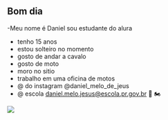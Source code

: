 ## Bom dia 
-Meu nome é Daniel sou estudante do alura
- tenho 15 anos
- estou solteiro no momento
- gosto de andar a cavalo
- gosto de moto
- moro no sitio
- trabalho em uma oficina de motos
- @ do instagram @daniel_melo_de_jeus
-  @ escola daniel.melo.jesus@escola.pr.gov.br
  🐴 🏍️

  ![](https://media1.tenor.com/m/qK4QAYwRulIAAAAC/biker-blitz.gif)
